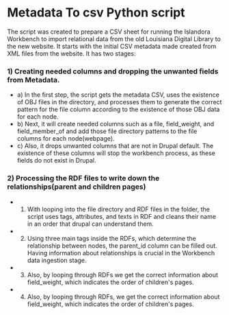# Metadata To csv Python script
The script was created to prepare a CSV sheet for running the Islandora Workbench to import relational data from the old Louisiana Digital Library to the new website. It starts with the initial CSV metadata made created from XML files from the website. It has two stages:
### 1) Creating needed columns and dropping the unwanted fields from Metadata.
- a) In the first step, the script gets the metadata CSV, uses the existence of OBJ files in the directory, and processes them to generate the correct pattern for the file column according to the existence of those OBJ data for each node.
- b) Next, it will create needed columns such as a file, field_weight, and field_member_of and add those file directory patterns to the file columns for each node(webpage).
- c) Also, it drops unwanted columns that are not in Drupal default. The existence of these columns will stop the workbench process, as these fields do not exist in Drupal.

### 2) Processing the RDF files to write down the relationships(parent and children pages)
- 1) With looping into the file directory and RDF files in the folder, the script uses tags, attributes, and texts in RDF and cleans their name in an order that drupal can understand them.
- 2) Using three main tags inside the RDFs, which determine the relationship between nodes, the parent_id column can be filled out. Having information about relationships is crucial in the Workbench data ingestion stage.  
- 3) Also, by looping through  RDFs we get the correct information about field_weight, which indicates the order of children's pages.
- 4) Also, by looping through  RDFs, we get the correct information about field_weight, which indicates the order of children's pages.
